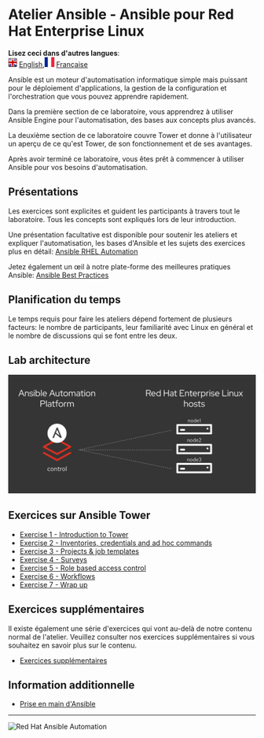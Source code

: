 # Atelier Ansible - Ansible pour Red Hat Enterprise Linux

**Lisez ceci dans d'autres langues**:
<br>![uk](/images/uk.png) [English](README.md),![france](/images/fr.png) [Française](README.fr.md)


Ansible est un moteur d'automatisation informatique simple mais puissant pour le déploiement d'applications, la gestion de la configuration et l'orchestration que vous pouvez apprendre rapidement.

Dans la première section de ce laboratoire, vous apprendrez à utiliser Ansible Engine pour l'automatisation, des bases aux concepts plus avancés.

La deuxième section de ce laboratoire couvre Tower et donne à l'utilisateur un aperçu de ce qu'est Tower, de son fonctionnement et de ses avantages.

Après avoir terminé ce laboratoire, vous êtes prêt à commencer à utiliser Ansible pour vos besoins d'automatisation.

## Présentations

Les exercices sont explicites et guident les participants à travers tout le laboratoire. Tous les concepts sont expliqués lors de leur introduction.

Une présentation facultative est disponible pour soutenir les ateliers et expliquer l'automatisation, les bases d'Ansible et les sujets des exercices plus en détail:
[Ansible RHEL Automation](./decks/ansible_rhel.pdf)

Jetez également un œil à notre plate-forme des meilleures pratiques Ansible:
[Ansible Best Practices](./decks/ansible_best_practices.pdf)

## Planification du temps


Le temps requis pour faire les ateliers dépend fortement de plusieurs facteurs: le nombre de participants, leur familiarité avec Linux en général et le nombre de discussions qui se font entre les deux.

##  Lab architecture

![ansible rhel lab diagram](/images/rhel_lab_diagram.png)

##  Exercices sur Ansible Tower


 - [Exercise 1 - Introduction to Tower](1-intro/README.fr.md)
 - [Exercise 2 - Inventories, credentials and ad hoc commands](2-cred/README.fr.md)
 - [Exercise 3 - Projects & job templates](3-projects/README.fr.md)
 - [Exercise 4 - Surveys](4-surveys/README.fr.md)
 - [Exercise 5 - Role based access control](5-rbac/README.fr.md)
 - [Exercise 6 - Workflows](6-workflows/README.fr.md)
 - [Exercise 7 - Wrap up](7-wrap/README.fr.md)

## Exercices supplémentaires

Il existe également une série d'exercices qui vont au-delà de notre contenu normal de l'atelier. Veuillez consulter nos exercices supplémentaires si vous souhaitez en savoir plus sur le contenu.

 - [Exercices supplémentaires](supplemental)

## Information additionnelle

 - [Prise en main d'Ansible](http://docs.ansible.com/ansible/latest/intro_getting_started.html)

---
![Red Hat Ansible Automation](../../images/rh-ansible-automation-platform.png)
